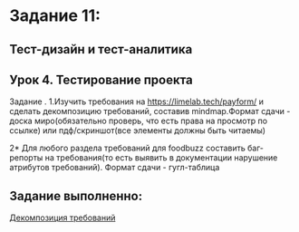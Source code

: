 # Задание 11:

## Тест-дизайн и тест-аналитика
## Урок 4. Тестирование проекта

Задание .
1.Изучить требования на https://limelab.tech/payform/ и сделать декомпозицию требований, 
составив mindmap.Формат сдачи - доска миро(обязательно проверь, что есть права на просмотр по ссылке) или пдф/скриншот(все элементы должны быть читаемы)

2* Для любого раздела требований для foodbuzz составить баг-репорты на требования(то есть выявить в документации нарушение атрибутов требований). 
Формат сдачи - гугл-таблица

## Задание выполненно:

[Декомпозиция требований](https://xmind.works/share/FzOjZVY9)



